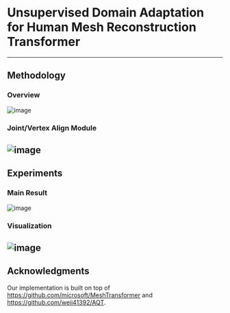 # Unsupervised Domain Adaptation for Human Mesh Reconstruction Transformer
-----
## Methodology
### Overview
![image](https://github.com/user-attachments/assets/03e1e3a7-506f-418b-9297-f575b652ccef)

### Joint/Vertex Align Module
![image](https://github.com/user-attachments/assets/b6e2281d-7a80-4fc9-8173-7f9a1c1c7965)
-----

## Experiments
### Main Result
![image](https://github.com/user-attachments/assets/ebdcaf1d-ae1e-4f90-bae7-feeedaa339c4)

### Visualization
![image](https://github.com/user-attachments/assets/ac830b30-42b0-4e09-8cb5-4b43fc4db3cf)
-----

## Acknowledgments
Our implementation is built on top of https://github.com/microsoft/MeshTransformer and https://github.com/weii41392/AQT.
